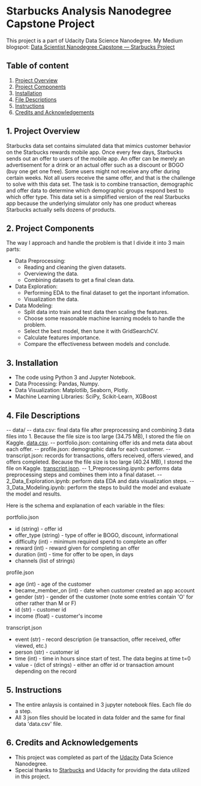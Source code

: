 # Starbucks Analysis Nanodegree Capstone Project
This project is a part of Udacity Data Science Nanodegree.
My Medium blogspot: [Data Scientist Nanodegree Capstone — Starbucks Project](https://medium.com/@nguynminhhng/data-scientist-nanodegree-capstone-starbucks-project-f38e00ef022e)

## Table of content
1. [Project Overview](https://github.com/nminhhung/Starbucks-Analysis-Nanodegree/blob/main/README.md#1-project-overview)
2. [Project Components](https://github.com/nminhhung/Starbucks-Analysis-Nanodegree/blob/main/README.md#2-project-components)
3. [Installation](https://github.com/nminhhung/Starbucks-Analysis-Nanodegree/blob/main/README.md#3-installation)
4. [File Descriptions](https://github.com/nminhhung/Starbucks-Analysis-Nanodegree/blob/main/README.md#4-file-descriptions)
5. [Instructions](https://github.com/nminhhung/Starbucks-Analysis-Nanodegree/blob/main/README.md#5-instructions)
6. [Credits and Acknowledgements](https://github.com/nminhhung/Starbucks-Analysis-Nanodegree/blob/main/README.md#6-credits-and-acknowledgements)

## 1. Project Overview
Starbucks data set contains simulated data that mimics customer behavior on the Starbucks rewards mobile app. Once every few days, Starbucks sends out an offer to users of the mobile app. An offer can be merely an advertisement for a drink or an actual offer such as a discount or BOGO (buy one get one free). Some users might not receive any offer during certain weeks. Not all users receive the same offer, and that is the challenge to solve with this data set.
The task is to combine transaction, demographic and offer data to determine which demographic groups respond best to which offer type. This data set is a simplified version of the real Starbucks app because the underlying simulator only has one product whereas Starbucks actually sells dozens of products.

## 2. Project Components
The way I approach and handle the problem is that I divide it into 3 main parts:
- Data Preprocessing:
  - Reading and cleaning the given datasets.
  - Overviewing the data.
  - Combining datasets to get a final clean data.
- Data Exploration:
  - Performing EDA to the final dataset to get the inportant infomation.
  - Visualization the data.
- Data Modeling:
  - Split data into train and test data then scaling the features.
  - Choose some reasonable machine learning models to handle the problem.
  - Select the best model, then tune it with GridSearchCV.
  - Calculate features importance.
  - Compare the effectiveness between models and conclude.
  
## 3. Installation
- The code using Python 3 and Jupyter Notebook.
- Data Processing: Pandas, Numpy.
- Data Visualization: Matplotlib, Seaborn, Plotly.
- Machine Learning Libraries: SciPy, Scikit-Learn, XGBoost

## 4. File Descriptions
-- data/
    -- data.csv: final data file after preprocessing and combining 3 data files into 1. Because the file size is too large (34.75 MB), I stored the file on Kaggle. [data.csv](https://www.kaggle.com/datasets/scvgyahoo/starbucks-udacity-project-dataset?select=data.csv).
    -- portfolio.json: containing offer ids and meta data about each offer.
    -- profile.json: demographic data for each customer.
    -- transcript.json: records for transactions, offers received, offers viewed, and offers completed. Because the file size is too large (40.24 MB), I stored the file on Kaggle. [transcript.json](https://www.kaggle.com/datasets/scvgyahoo/starbucks-udacity-project-dataset?select=transcript.json).
-- 1_Preprocessing.ipynb: performs data preprocessing steps and combines them into a final dataset.
-- 2_Data_Exploration.ipynb: perform data EDA and data visualization steps.
-- 3_Data_Modeling.ipynb: perform the steps to build the model and evaluate the model and results.

Here is the schema and explanation of each variable in the files:

portfolio.json
- id (string) - offer id
- offer_type (string) - type of offer ie BOGO, discount, informational
- difficulty (int) - minimum required spend to complete an offer
- reward (int) - reward given for completing an offer
- duration (int) - time for offer to be open, in days
- channels (list of strings)

profile.json
- age (int) - age of the customer
- became_member_on (int) - date when customer created an app account
- gender (str) - gender of the customer (note some entries contain 'O' for other rather than M or F)
- id (str) - customer id
- income (float) - customer's income

transcript.json
- event (str) - record description (ie transaction, offer received, offer viewed, etc.)
- person (str) - customer id
- time (int) - time in hours since start of test. The data begins at time t=0
- value - (dict of strings) - either an offer id or transaction amount depending on the record

## 5. Instructions
- The entire anlaysis is contained in 3 jupyter notebook files. Each file do a step.
- All 3 json files should be located in data folder and the same for final data 'data.csv' file.

## 6. Credits and Acknowledgements
- This project was completed as part of the [Udacity](https://udacity.com) Data Science Nanodegree.
- Special thanks to [Starbucks](https://www.starbucks.com/) and Udacity for providing the data utilized in this project.
